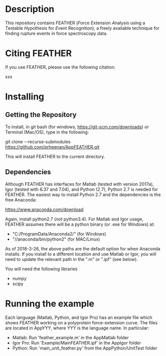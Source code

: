 # Description

This repository contains FEATHER (*F*orce *E*xtension *A*nalysis using a *T*estable *H*ypothesis for *E*vent *R*ecognition), a freely available technique for finding rupture events in force spectroscopy data.

# Citing FEATHER

If you use FEATHER, please use the following citation:

xxx

# Installing

## Getting the Repository

To install, in git bash (for windows, https://git-scm.com/downloads) or Terminal (Mac/OS), type in the following:

git clone --recurse-submodules https://github.com/prheenan/AppFEATHER.git

This will install FEATHER to the current directory. 

## Dependencies

Although FEATHER has interfaces for Matlab (tested with version 2017a), Igor (tested with 6.37 and 7.04), and Python (2.7), Python 2.7 is needed for FEATHER. The easiest way to install Python 2.7 and the dependencies is the free Anaconda:

https://www.anaconda.com/download

Again, install python2.7 (*not* python3.4). For Matlab and Igor usage, FEATHER assumes there will be a python binary (or .exe for Windows) at:

- "C:/ProgramData/Anaconda2/" (for Windows)
- "//anaconda/bin/python2" (for MAC/Linux)

As of 2018-3-26, the above paths are the default option for when Anaconda installs. If you install to a different location and use Matlab or Igor, you will need to update the relevant path in the ".m" or ".ipf" (see below).

You will need the following libraries

- numpy
- scipy

# Running the example

Each language (Matlab, Python, and Igor Pro) has an example file which shows FEATHER working on a polyprotein force-extension curve. The files are located in AppYYY, where YYY is the language name. In particular:

- Matlab: Run 'feather_example.m' in the AppMatlab folder
- Igor Pro: Run 'Example/MainFEATHER.ipf' in the AppIgor folder
- Python: Run 'main_unit_feather.py' from the AppPython/UnitTest folder



